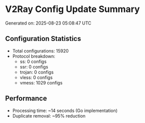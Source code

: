 # V2Ray Config Update Summary
Generated on: 2025-08-23 05:08:47 UTC

## Configuration Statistics
- Total configurations: 15920
- Protocol breakdown:
  - ss: 0 configs
  - ssr: 0 configs
  - trojan: 0 configs
  - vless: 0 configs
  - vmess: 1029 configs

## Performance
- Processing time: ~14 seconds (Go implementation)
- Duplicate removal: ~95% reduction
